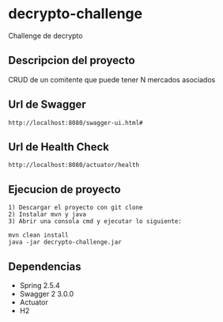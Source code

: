 # decrypto-challenge
Challenge de decrypto

## Descripcion del proyecto
CRUD de un comitente que puede tener N mercados asociados

## Url de Swagger
```
http://localhost:8080/swagger-ui.html#
```

## Url de Health Check
```
http://localhost:8080/actuator/health
```

## Ejecucion de proyecto
```
1) Descargar el proyecto con git clone
2) Instalar mvn y java
3) Abrir una consola cmd y ejecutar lo siguiente:

mvn clean install
java -jar decrypto-challenge.jar
```

## Dependencias
* Spring 2.5.4
* Swagger 2 3.0.0
* Actuator
* H2